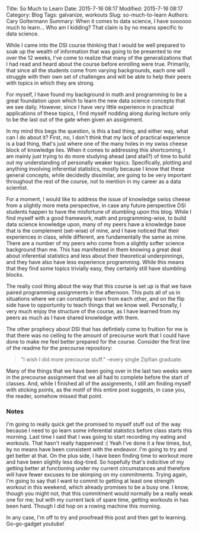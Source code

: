 Title: So Much to Learn
Date: 2015-7-16 08:17
Modified: 2015-7-16 08:17
Category: Blog
Tags: galvanize, workouts
Slug: so-much-to-learn
Authors: Cary Goltermann
Summary: When it comes to data science, I have soooooo much to learn... Who am I kidding? That claim is by no means specific to data science.

While I came into the DSI course thinking that I would be well prepared to soak up the wealth of information that was going to be presented to me over the 12 weeks, I've come to realize that many of the generalizations that I had read and heard about the course before enrolling were true. Primarily, that since all the students come from varying backgrounds, each one will struggle with their own set of challenges and will be able to help their peers with topics in which they are strong.

For myself, I have found my background in math and programming to be a great foundation upon which to learn the new data science concepts that we see daily. However, since I have very little experience in practical applications of these topics, I find myself nodding along during lecture only to be the last out of the gate when given an assignment. 

In my mind this begs the question, is this a bad thing, and either way, what can I do about it? First, no, I don't think that my lack of practical experience is a bad thing, that's just where one of the many holes in my swiss cheese block of knowledge lies. When it comes to addressing this shortcoming, I am mainly just trying to do more studying ahead (and atail?) of time to build out my understanding of personally weaker topics. Specifically, plotting and anything involving inferential statistics, mostly because I know that these general concepts, while decidedly dissimilar, are going to be very important throughout the rest of the course, not to mention in my career as a data scientist.

For a moment, I would like to address the issue of knowledge swiss cheese from a slightly more meta perspective, in case any future perspective DSI students happen to have the misfortune of stumbling upon this blog. While I find myself with a good framework, math and programming-wise, to build data science knowledge upon, many of my peers have a knowledge base that is the complement (set-wise) of mine, and I have noticed that their experiences in class, while different, are fundamentally the same as mine. There are a number of my peers who come from a slightly softer science background than me. This has manifested in them knowing a great deal about inferential statistics and less about their theoretical underpinnings, and they have also have less experience programming. While this means that they find some topics trivially easy, they certainly still have stumbling blocks. 

The really cool thing about the way that this course is set up is that we have paired programming assignments in the afternoon. This puts all of us in situations where we can constantly learn from each other, and on the flip side have to opportunity to teach things that we know well. Personally, I very much enjoy the structure of the course, as I have learned from my peers as much as I have shared knowledge with them.

The other prophecy about DSI that has defintiely come to fruition for me is that there was no ceiling to the amount of precourse work that I could have done to make me feel better prepared for the course. Consider the first line of the readme for the precourse repository:
> "I wish I did more precourse stuff." –every single Zipfian graduate.

Many of the things that we have been going over in the last two weeks were in the precourse assignment that we all had to complete before the start of classes. And, while I finished all of the assignments, I still am finding myself with sticking points, as the motif of this entire post suggests, in case you, the reader, somehow missed that point.

### Notes
I'm going to really quick get the promised to myself stuff out of the way because I need to go learn some inferential statistics before class starts this morning. Last time I said that I was going to start recording my eating and workouts. That hasn't really happenned :( Yeah I've done it a few times, but, by no means have been consistent with the endeavor. I'm going to try and get better at that. On the plus side, I have been finding time to workout more and have been slightly less dog-tired. So hopefully that's indicitive of my getting better at functioning under my current circumstances and therefore will have fewer excuses to be skimping on my commitments. Trying again, I'm going to say that I want to commit to getting at least one strength workout in this weekend, which already promises to be a busy one. I know, though you might not, that this commitment would normally be a really weak one for me; but with my current lack of spare time, getting workouts in has been hard. Though I did hop on a rowing machine this morning.

In any case, I'm off to try and proofread this post and then get to learning. Go-go-gadget youtube!
